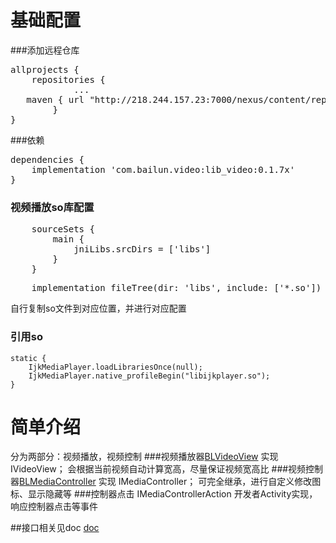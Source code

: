 # 基础配置

###添加远程仓库
<pre>
allprojects {
    repositories {
			...
   maven { url "http://218.244.157.23:7000/nexus/content/repositories/android-releases" }
		}
}
</pre>
###依赖
<pre>
dependencies {
    implementation 'com.bailun.video:lib_video:0.1.7x'
}
</pre>

### 视频播放so库配置
<pre>
    sourceSets {
        main {
            jniLibs.srcDirs = ['libs']
        }
    }
</pre>
<pre>
    implementation fileTree(dir: 'libs', include: ['*.so'])
</pre>

自行复制so文件到对应位置，并进行对应配置

### 引用so

    static {
        IjkMediaPlayer.loadLibrariesOnce(null);
        IjkMediaPlayer.native_profileBegin("libijkplayer.so");
    }

# 简单介绍
分为两部分：视频播放，视频控制
###视频播放器[BLVideoView](./video/src/main/java/com/bailun/video/BLVideoView.java)
实现 IVideoView；
会根据当前视频自动计算宽高，尽量保证视频宽高比
###视频控制器[BLMediaController](./video/src/main/java/com/bailun/video/BLMediaController.java)
实现 IMediaController；
可完全继承，进行自定义修改图标、显示隐藏等
###控制器点击
IMediaControllerAction
开发者Activity实现，响应控制器点击等事件

##接口相关见doc
[doc](./播放接口介绍.doc)


